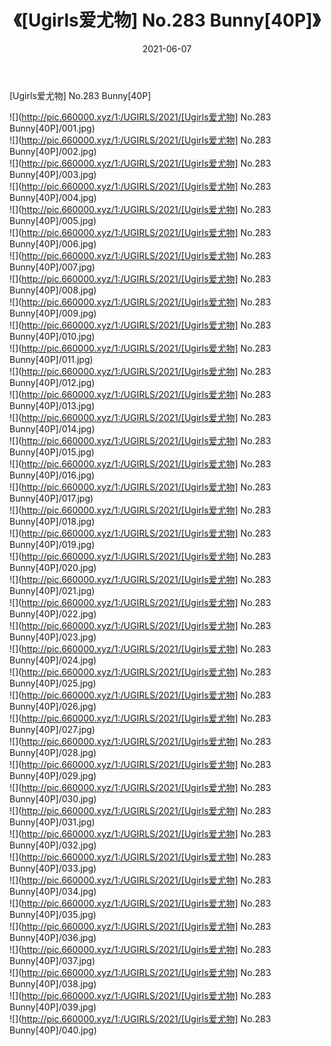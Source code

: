 ﻿---
layout: post
title:  《[Ugirls爱尤物] No.283 Bunny[40P]》
date:   2021-06-07
img: http://pic.660000.xyz/1:/UGIRLS/2021/[Ugirls爱尤物] No.283 Bunny[40P]/000.jpg
categories: [美女, 清纯, 唯美]
---

[Ugirls爱尤物] No.283 Bunny[40P]

  ![](http://pic.660000.xyz/1:/UGIRLS/2021/[Ugirls爱尤物] No.283 Bunny[40P]/001.jpg) <br> ![](http://pic.660000.xyz/1:/UGIRLS/2021/[Ugirls爱尤物] No.283 Bunny[40P]/002.jpg) <br> ![](http://pic.660000.xyz/1:/UGIRLS/2021/[Ugirls爱尤物] No.283 Bunny[40P]/003.jpg) <br> ![](http://pic.660000.xyz/1:/UGIRLS/2021/[Ugirls爱尤物] No.283 Bunny[40P]/004.jpg) <br> ![](http://pic.660000.xyz/1:/UGIRLS/2021/[Ugirls爱尤物] No.283 Bunny[40P]/005.jpg) <br> ![](http://pic.660000.xyz/1:/UGIRLS/2021/[Ugirls爱尤物] No.283 Bunny[40P]/006.jpg) <br> ![](http://pic.660000.xyz/1:/UGIRLS/2021/[Ugirls爱尤物] No.283 Bunny[40P]/007.jpg) <br> ![](http://pic.660000.xyz/1:/UGIRLS/2021/[Ugirls爱尤物] No.283 Bunny[40P]/008.jpg) <br> ![](http://pic.660000.xyz/1:/UGIRLS/2021/[Ugirls爱尤物] No.283 Bunny[40P]/009.jpg) <br> ![](http://pic.660000.xyz/1:/UGIRLS/2021/[Ugirls爱尤物] No.283 Bunny[40P]/010.jpg) <br> ![](http://pic.660000.xyz/1:/UGIRLS/2021/[Ugirls爱尤物] No.283 Bunny[40P]/011.jpg) <br> ![](http://pic.660000.xyz/1:/UGIRLS/2021/[Ugirls爱尤物] No.283 Bunny[40P]/012.jpg) <br> ![](http://pic.660000.xyz/1:/UGIRLS/2021/[Ugirls爱尤物] No.283 Bunny[40P]/013.jpg) <br> ![](http://pic.660000.xyz/1:/UGIRLS/2021/[Ugirls爱尤物] No.283 Bunny[40P]/014.jpg) <br> ![](http://pic.660000.xyz/1:/UGIRLS/2021/[Ugirls爱尤物] No.283 Bunny[40P]/015.jpg) <br> ![](http://pic.660000.xyz/1:/UGIRLS/2021/[Ugirls爱尤物] No.283 Bunny[40P]/016.jpg) <br> ![](http://pic.660000.xyz/1:/UGIRLS/2021/[Ugirls爱尤物] No.283 Bunny[40P]/017.jpg) <br> ![](http://pic.660000.xyz/1:/UGIRLS/2021/[Ugirls爱尤物] No.283 Bunny[40P]/018.jpg) <br> ![](http://pic.660000.xyz/1:/UGIRLS/2021/[Ugirls爱尤物] No.283 Bunny[40P]/019.jpg) <br> ![](http://pic.660000.xyz/1:/UGIRLS/2021/[Ugirls爱尤物] No.283 Bunny[40P]/020.jpg) <br> ![](http://pic.660000.xyz/1:/UGIRLS/2021/[Ugirls爱尤物] No.283 Bunny[40P]/021.jpg) <br> ![](http://pic.660000.xyz/1:/UGIRLS/2021/[Ugirls爱尤物] No.283 Bunny[40P]/022.jpg) <br> ![](http://pic.660000.xyz/1:/UGIRLS/2021/[Ugirls爱尤物] No.283 Bunny[40P]/023.jpg) <br> ![](http://pic.660000.xyz/1:/UGIRLS/2021/[Ugirls爱尤物] No.283 Bunny[40P]/024.jpg) <br> ![](http://pic.660000.xyz/1:/UGIRLS/2021/[Ugirls爱尤物] No.283 Bunny[40P]/025.jpg) <br> ![](http://pic.660000.xyz/1:/UGIRLS/2021/[Ugirls爱尤物] No.283 Bunny[40P]/026.jpg) <br> ![](http://pic.660000.xyz/1:/UGIRLS/2021/[Ugirls爱尤物] No.283 Bunny[40P]/027.jpg) <br> ![](http://pic.660000.xyz/1:/UGIRLS/2021/[Ugirls爱尤物] No.283 Bunny[40P]/028.jpg) <br> ![](http://pic.660000.xyz/1:/UGIRLS/2021/[Ugirls爱尤物] No.283 Bunny[40P]/029.jpg) <br> ![](http://pic.660000.xyz/1:/UGIRLS/2021/[Ugirls爱尤物] No.283 Bunny[40P]/030.jpg) <br> ![](http://pic.660000.xyz/1:/UGIRLS/2021/[Ugirls爱尤物] No.283 Bunny[40P]/031.jpg) <br> ![](http://pic.660000.xyz/1:/UGIRLS/2021/[Ugirls爱尤物] No.283 Bunny[40P]/032.jpg) <br> ![](http://pic.660000.xyz/1:/UGIRLS/2021/[Ugirls爱尤物] No.283 Bunny[40P]/033.jpg) <br> ![](http://pic.660000.xyz/1:/UGIRLS/2021/[Ugirls爱尤物] No.283 Bunny[40P]/034.jpg) <br> ![](http://pic.660000.xyz/1:/UGIRLS/2021/[Ugirls爱尤物] No.283 Bunny[40P]/035.jpg) <br> ![](http://pic.660000.xyz/1:/UGIRLS/2021/[Ugirls爱尤物] No.283 Bunny[40P]/036.jpg) <br> ![](http://pic.660000.xyz/1:/UGIRLS/2021/[Ugirls爱尤物] No.283 Bunny[40P]/037.jpg) <br> ![](http://pic.660000.xyz/1:/UGIRLS/2021/[Ugirls爱尤物] No.283 Bunny[40P]/038.jpg) <br> ![](http://pic.660000.xyz/1:/UGIRLS/2021/[Ugirls爱尤物] No.283 Bunny[40P]/039.jpg) <br> ![](http://pic.660000.xyz/1:/UGIRLS/2021/[Ugirls爱尤物] No.283 Bunny[40P]/040.jpg) <br>